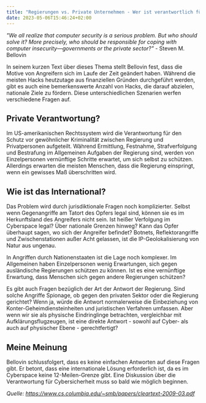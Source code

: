 ```yaml
---
title: "Regierungen vs. Private Unternehmen - Wer ist verantwortlich für Cybersicherheit?"
date: 2023-05-06T15:46:24+02:00
---
```



*"We all realize that computer security is a serious problem. But who should solve it? More precisely, who should be responsible for coping with computer insecurity—governments or the private sector?"* - Steven M. Bellovin


In seinem kurzen Text über dieses Thema stellt Bellovin fest, dass die Motive von Angreifern sich im Laufe der Zeit geändert haben. Während die meisten Hacks heutzutage aus finanziellen Gründen durchgeführt werden, gibt es auch eine bemerkenswerte Anzahl von Hacks, die darauf abzielen, nationale Ziele zu fördern. Diese unterschiedlichen Szenarien werfen verschiedene Fragen auf.

Private Verantwortung?
----------------------

Im US-amerikanischen Rechtssystem wird die Verantwortung für den Schutz vor gewöhnlicher Kriminalität zwischen Regierung und Privatpersonen aufgeteilt. Während Ermittlung, Festnahme, Strafverfolgung und Bestrafung im Allgemeinen Aufgaben der Regierung sind, werden von Einzelpersonen vernünftige Schritte erwartet, um sich selbst zu schützen. Allerdings erwarten die meisten Menschen, dass die Regierung einspringt, wenn ein gewisses Maß überschritten wird.

Wie ist das International?
--------------------------

Das Problem wird durch jurisdiktionale Fragen noch komplizierter. Selbst wenn Gegenangriffe am Tatort des Opfers legal sind, können sie es im Herkunftsland des Angreifers nicht sein. Ist heißer Verfolgung im Cyberspace legal? Über nationale Grenzen hinweg? Kann das Opfer überhaupt sagen, wo sich der Angreifer befindet? Botnets, Reflektorangriffe und Zwischenstationen außer Acht gelassen, ist die IP-Geolokalisierung von Natur aus ungenau.

In Angriffen durch Nationenstaaten ist die Lage noch komplexer. Im Allgemeinen haben Einzelpersonen wenig Erwartungen, sich gegen ausländische Regierungen schützen zu können. Ist es eine vernünftige Erwartung, dass Menschen sich gegen andere Regierungen schützen?

Es gibt auch Fragen bezüglich der Art der Antwort der Regierung. Sind solche Angriffe Spionage, ob gegen den privaten Sektor oder die Regierung gerichtet? Wenn ja, würde die Antwort normalerweise die Einbeziehung von Konter-Geheimdiensteinheiten und juristischen Verfahren umfassen. Aber wenn wir sie als physische Eindringlinge betrachten, vergleichbar mit Aufklärungsflugzeugen, ist eine direkte Antwort - sowohl auf Cyber- als auch auf physischer Ebene - gerechtfertigt?

Meine Meinung
-------------

Bellovin schlussfolgert, dass es keine einfachen Antworten auf diese Fragen gibt. Er betont, dass eine internationale Lösung erforderlich ist, da es im Cyberspace keine 12-Meilen-Grenze gibt. Eine Diskussion über die Verantwortung für Cybersicherheit muss so bald wie möglich beginnen.

*Quelle: https://www.cs.columbia.edu/~smb/papers/cleartext-2009-03.pdf*
